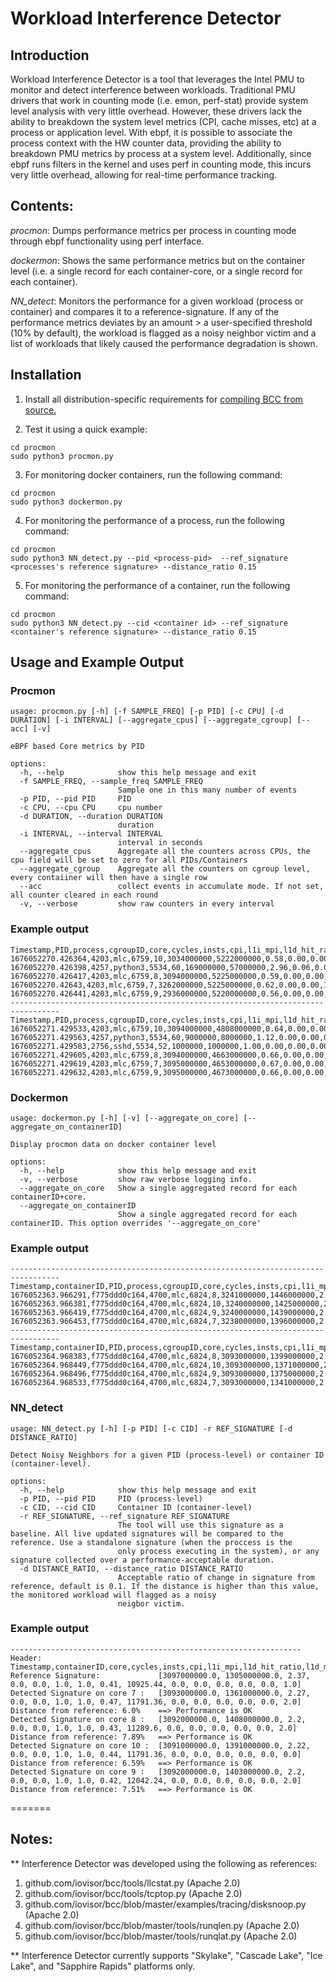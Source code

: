# Workload Interference Detector

## Introduction

Workload Interference Detector is a tool that leverages the Intel PMU to monitor and detect interference between workloads. Traditional PMU drivers that work in counting mode (i.e. emon, perf-stat) provide system level analysis with very little overhead. However, these drivers lack the ability to breakdown the system level metrics (CPI, cache misses, etc) at a process or application level. With ebpf, it is possible to associate the process context with the HW counter data, providing the ability to breakdown PMU metrics by process at a system level. Additionally, since ebpf runs filters in the kernel and uses perf in counting mode, this incurs very little overhead, allowing for real-time performance tracking.

## Contents:

*_procmon_*: Dumps performance metrics per process in counting mode through ebpf functionality using perf interface.

*_dockermon_*: Shows the same performance metrics but on the container level (i.e. a single record for each container-core, or a single record for each container).

*_NN_detect_*: Monitors the performance for a given workload (process or container) and compares it to a reference-signature. If any of the performance metrics deviates by an amount > a user-specified threshold (10% by default), the workload is flagged as a noisy neighbor victim and a list of workloads that likely caused the performance degradation is shown.

## Installation

1. Install all distribution-specific requirements for [compiling BCC from source.](https://github.com/iovisor/bcc/blob/master/INSTALL.md#source)

2. Test it using a quick example:
```
cd procmon
sudo python3 procmon.py
```

3. For monitoring docker containers, run the following command:
```
cd procmon
sudo python3 dockermon.py
```

4. For monitoring the performance of a process, run the following command:
```
cd procmon
sudo python3 NN_detect.py --pid <process-pid>  --ref_signature <processes's reference signature> --distance_ratio 0.15
```

5. For monitoring the performance of a container, run the following command:
```
cd procmon
sudo python3 NN_detect.py --cid <container id> --ref_signature <container's reference signature> --distance_ratio 0.15
```


## Usage and Example Output

### Procmon
```
usage: procmon.py [-h] [-f SAMPLE_FREQ] [-p PID] [-c CPU] [-d DURATION] [-i INTERVAL] [--aggregate_cpus] [--aggregate_cgroup] [--acc] [-v]

eBPF based Core metrics by PID

options:
  -h, --help            show this help message and exit
  -f SAMPLE_FREQ, --sample_freq SAMPLE_FREQ
                        Sample one in this many number of events
  -p PID, --pid PID     PID
  -c CPU, --cpu CPU     cpu number
  -d DURATION, --duration DURATION
                        duration
  -i INTERVAL, --interval INTERVAL
                        interval in seconds
  --aggregate_cpus      Aggregate all the counters across CPUs, the cpu field will be set to zero for all PIDs/Containers
  --aggregate_cgroup    Aggregate all the counters on cgroup level, every contaiiner will then have a single row
  --acc                 collect events in accumulate mode. If not set, all counter cleared in each round
  -v, --verbose         show raw counters in every interval

```

### Example output
```
Timestamp,PID,process,cgroupID,core,cycles,insts,cpi,l1i_mpi,l1d_hit_ratio,l1d_miss_ratio,l2_miss_ratio,l3_miss_ratio,local_bw,remote_bw,disk_reads,disk_writes,network_tx,network_rx,avg_q_len
1676052270.426364,4203,mlc,6759,10,3034000000,5222000000,0.58,0.00,0.00,1.00,0.00,0.00,0.00,0.00,0.00,0.00,0.00,0.00,0.00
1676052270.426398,4257,python3,5534,60,169000000,57000000,2.96,0.06,0.00,1.00,0.00,0.00,0.00,0.00,0.00,0.00,0.00,0.00,0.00
1676052270.426417,4203,mlc,6759,8,3094000000,5225000000,0.59,0.00,0.00,1.00,0.00,0.00,0.00,0.00,0.00,0.00,0.00,0.00,2.00
1676052270.42643,4203,mlc,6759,7,3262000000,5225000000,0.62,0.00,0.00,1.00,0.00,0.00,0.00,0.00,0.00,0.00,0.00,0.00,2.00
1676052270.426441,4203,mlc,6759,9,2936000000,5220000000,0.56,0.00,0.00,1.00,0.00,0.00,0.00,0.00,0.00,0.00,0.00,0.00,2.00
---------------------------------------------------------------------------------
Timestamp,PID,process,cgroupID,core,cycles,insts,cpi,l1i_mpi,l1d_hit_ratio,l1d_miss_ratio,l2_miss_ratio,l3_miss_ratio,local_bw,remote_bw,disk_reads,disk_writes,network_tx,network_rx,avg_q_len
1676052271.429533,4203,mlc,6759,10,3094000000,4808000000,0.64,0.00,0.00,1.00,0.19,0.33,4134.40,0.00,0.00,0.00,0.00,0.00,2.00
1676052271.429563,4257,python3,5534,60,9000000,8000000,1.12,0.00,0.00,0.00,0.00,0.00,0.00,0.00,0.00,0.00,0.00,0.00,0.00
1676052271.429583,2756,sshd,5534,52,1000000,1000000,1.00,0.00,0.00,0.00,0.00,0.00,0.00,0.00,0.00,0.00,1280.00,0.00,0.00
1676052271.429605,4203,mlc,6759,8,3094000000,4663000000,0.66,0.00,0.00,1.00,0.30,0.42,6323.20,0.00,0.00,0.00,0.00,0.00,2.00
1676052271.429619,4203,mlc,6759,7,3095000000,4653000000,0.67,0.00,0.00,1.00,0.30,0.42,6080.00,0.00,0.00,0.00,0.00,0.00,2.00
1676052271.429632,4203,mlc,6759,9,3095000000,4673000000,0.66,0.00,0.00,1.00,0.30,0.42,6323.20,0.00,0.00,0.00,0.00,0.00,2.00

```
### Dockermon 
```
usage: dockermon.py [-h] [-v] [--aggregate_on_core] [--aggregate_on_containerID]

Display procmon data on docker container level

options:
  -h, --help            show this help message and exit
  -v, --verbose         show raw verbose logging info.
  --aggregate_on_core   Show a single aggregated record for each containerID+core.
  --aggregate_on_containerID
                        Show a single aggregated record for each containerID. This option overrides '--aggregate_on_core'
```

### Example output 
```
---------------------------------------------------------------------------------
Timestamp,containerID,PID,process,cgroupID,core,cycles,insts,cpi,l1i_mpi,l1d_hit_ratio,l1d_miss_ratio,l2_miss_ratio,l3_miss_ratio,local_bw,remote_bw,disk_reads,disk_writes,network_tx,network_rx,avg_q_len
1676052363.966291,f775ddd0c164,4700,mlc,6824,8,3241000000,1446000000,2.24,0.00,0.00,1.00,1.00,0.41,10771.20,0.00,0.00,0.00,0.00,0.00,2.00
1676052363.966381,f775ddd0c164,4700,mlc,6824,10,3240000000,1425000000,2.27,0.00,0.00,1.00,1.00,0.44,11249.92,0.00,0.00,0.00,0.00,0.00,0.00
1676052363.966419,f775ddd0c164,4700,mlc,6824,9,3240000000,1439000000,2.25,0.00,0.00,1.00,1.00,0.41,11249.92,0.00,0.00,0.00,0.00,0.00,2.00
1676052363.966453,f775ddd0c164,4700,mlc,6824,7,3238000000,1396000000,2.32,0.00,0.00,1.00,1.00,0.47,11010.56,0.00,0.00,0.00,0.00,0.00,2.00
---------------------------------------------------------------------------------
Timestamp,containerID,PID,process,cgroupID,core,cycles,insts,cpi,l1i_mpi,l1d_hit_ratio,l1d_miss_ratio,l2_miss_ratio,l3_miss_ratio,local_bw,remote_bw,disk_reads,disk_writes,network_tx,network_rx,avg_q_len
1676052364.968383,f775ddd0c164,4700,mlc,6824,8,3093000000,1399000000,2.21,0.00,0.00,1.00,1.00,0.45,10622.72,0.00,0.00,0.00,0.00,0.00,1.00
1676052364.968449,f775ddd0c164,4700,mlc,6824,10,3093000000,1371000000,2.26,0.00,0.00,1.00,1.00,0.43,11610.88,0.00,0.00,0.00,0.00,0.00,1.00
1676052364.968496,f775ddd0c164,4700,mlc,6824,9,3093000000,1375000000,2.25,0.00,0.00,1.00,1.00,0.45,11610.88,0.00,0.00,0.00,0.00,0.00,1.00
1676052364.968533,f775ddd0c164,4700,mlc,6824,7,3093000000,1341000000,2.31,0.00,0.00,1.00,1.00,0.46,11363.84,0.00,0.00,0.00,0.00,0.00,1.00
```

### NN\_detect
```
usage: NN_detect.py [-h] [-p PID] [-c CID] -r REF_SIGNATURE [-d DISTANCE_RATIO]

Detect Noisy Neighbors for a given PID (process-level) or container ID (container-level).

options:
  -h, --help            show this help message and exit
  -p PID, --pid PID     PID (process-level)
  -c CID, --cid CID     Container ID (container-level)
  -r REF_SIGNATURE, --ref_signature REF_SIGNATURE
                        The tool will use this signature as a baseline. All live updated signatures will be compared to the reference. Use a standalone signature (when the proccess is the
                        only process executing in the system), or any signature collected over a performance-acceptable duration.
  -d DISTANCE_RATIO, --distance_ratio DISTANCE_RATIO
                        Acceptable ratio of change in signature from reference, default is 0.1. If the distance is higher than this value, the monitored workload will flagged as a noisy
                        neigbor victim.
```
### Example output
```
-----------------------------------------------------------------
Header:                          Timestamp,containerID,core,cycles,insts,cpi,l1i_mpi,l1d_hit_ratio,l1d_miss_ratio,l2_miss_ratio,l3_miss_ratio,local_bw,remote_bw,disk_reads,disk_writes,network_tx,network_rx,avg_q_len
Reference Signature:             [3097000000.0, 1305000000.0, 2.37, 0.0, 0.0, 1.0, 1.0, 0.41, 10925.44, 0.0, 0.0, 0.0, 0.0, 0.0, 1.0]
Detected Signature on core 7 :   [3093000000.0, 1361000000.0, 2.27, 0.0, 0.0, 1.0, 1.0, 0.47, 11791.36, 0.0, 0.0, 0.0, 0.0, 0.0, 2.0]
Distance from reference: 6.0%    ==> Performance is OK
Detected Signature on core 8 :   [3092000000.0, 1408000000.0, 2.2, 0.0, 0.0, 1.0, 1.0, 0.43, 11289.6, 0.0, 0.0, 0.0, 0.0, 0.0, 2.0]
Distance from reference: 7.89%   ==> Performance is OK
Detected Signature on core 10 :  [3091000000.0, 1391000000.0, 2.22, 0.0, 0.0, 1.0, 1.0, 0.44, 11791.36, 0.0, 0.0, 0.0, 0.0, 0.0, 0.0]
Distance from reference: 6.59%   ==> Performance is OK
Detected Signature on core 9 :   [3092000000.0, 1403000000.0, 2.2, 0.0, 0.0, 1.0, 1.0, 0.42, 12042.24, 0.0, 0.0, 0.0, 0.0, 0.0, 2.0]
Distance from reference: 7.51%   ==> Performance is OK
```
=======

## Notes:
** Interference Detector was developed using the following as references:
1. github.com/iovisor/bcc/tools/llcstat.py (Apache 2.0)
2. github.com/iovisor/bcc/tools/tcptop.py (Apache 2.0)
3. github.com/iovisor/bcc/blob/master/examples/tracing/disksnoop.py (Apache 2.0)
4. github.com/iovisor/bcc/blob/master/tools/runqlen.py (Apache 2.0)
5. github.com/iovisor/bcc/blob/master/tools/runqlat.py (Apache 2.0)

** Interference Detector currently supports "Skylake", "Cascade Lake", "Ice Lake", and "Sapphire Rapids" platforms only.

